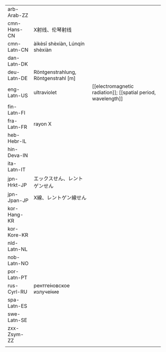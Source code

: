 | | | |
|-|-|-|
| arb-Arab-ZZ |  |  |
| cmn-Hans-CN | X射线、伦琴射线 |  |
| cmn-Latn-CN | àikèsī shèxiàn, Lúnqín shèxiàn |  |
| dan-Latn-DK |  |  |
| deu-Latn-DE | Röntgenstrahlung, Röntgenstrahl [m] |  |
| eng-Latn-US | ultraviolet | [[electromagnetic radiation]]; [[spatial period, wavelength]] |
| fin-Latn-FI |  |  |
| fra-Latn-FR | rayon X |  |
| heb-Hebr-IL |  |  |
| hin-Deva-IN |  |  |
| ita-Latn-IT |  |  |
| jpn-Hrkt-JP | エックスせん、レントゲンせん |  |
| jpn-Jpan-JP | X線、レントゲン線せん |  |
| kor-Hang-KR |  |  |
| kor-Kore-KR |  |  |
| nld-Latn-NL |  |  |
| nob-Latn-NO |  |  |
| por-Latn-PT |  |  |
| rus-Cyrl-RU | рентге́новское излуче́ние |  |
| spa-Latn-ES |  |  |
| swe-Latn-SE |  |  |
| zxx-Zsym-ZZ |  |  |
|  |  |  |
